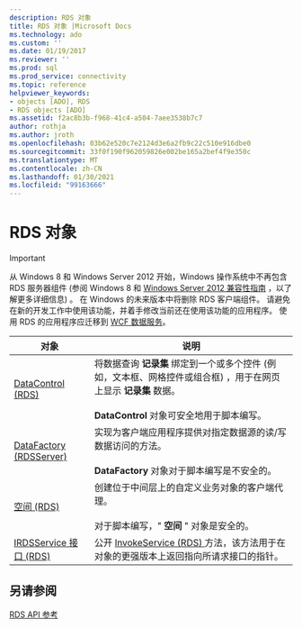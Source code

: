 ```yaml
---
description: RDS 对象
title: RDS 对象 |Microsoft Docs
ms.technology: ado
ms.custom: ''
ms.date: 01/19/2017
ms.reviewer: ''
ms.prod: sql
ms.prod_service: connectivity
ms.topic: reference
helpviewer_keywords:
- objects [ADO], RDS
- RDS objects [ADO]
ms.assetid: f2ac8b3b-f968-41c4-a504-7aee3538b7c7
author: rothja
ms.author: jroth
ms.openlocfilehash: 03b62e520c7e2124d3e6a2fb9c22c510e916dbe0
ms.sourcegitcommit: 33f0f190f962059826e002be165a2bef4f9e350c
ms.translationtype: MT
ms.contentlocale: zh-CN
ms.lasthandoff: 01/30/2021
ms.locfileid: "99163666"
---
```

# <a name="rds-objects"></a>RDS 对象
> [!IMPORTANT]
>  从 Windows 8 和 Windows Server 2012 开始，Windows 操作系统中不再包含 RDS 服务器组件 (参阅 Windows 8 和 [Windows Server 2012 兼容性指南](https://www.microsoft.com/download/details.aspx?id=27416) ，以了解更多详细信息) 。 在 Windows 的未来版本中将删除 RDS 客户端组件。 请避免在新的开发工作中使用该功能，并着手修改当前还在使用该功能的应用程序。 使用 RDS 的应用程序应迁移到 [WCF 数据服务](/dotnet/framework/wcf/)。  
  
|对象|说明|  
|-|-|  
|[DataControl (RDS) ](./datacontrol-object-rds.md)|将数据查询 **记录集** 绑定到一个或多个控件 (例如，文本框、网格控件或组合框) ，用于在网页上显示 **记录集** 数据。<br /><br /> **DataControl** 对象可安全地用于脚本编写。|  
|[DataFactory (RDSServer) ](./datafactory-object-rdsserver.md)|实现为客户端应用程序提供对指定数据源的读/写数据访问的方法。<br /><br /> **DataFactory** 对象对于脚本编写是不安全的。|  
|[空间 (RDS) ](./dataspace-object-rds.md)|创建位于中间层上的自定义业务对象的客户端代理。<br /><br /> 对于脚本编写，" **空间** " 对象是安全的。|  
|[IRDSService 接口 (RDS)](./irdsservice-interface-rds.md)|公开 [InvokeService (RDS) ](./invokeservice-rds.md) 方法，该方法用于在对象的更强版本上返回指向所请求接口的指针。|  
  
## <a name="see-also"></a>另请参阅  
 [RDS API 参考](./rds-api-reference.md)